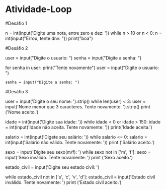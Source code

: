 # Atividade-Loop

#Desáfio 1

n = int(input('Digite uma nota, entre zero e dez: '))
 while n > 10 or n < 0:
    n = int(input("Errou, tente dnv: "))
 print("boa")

#Desáfio 2

user = input("Digite o usuario: ")
senha = input("Digite a senha: ")

for senha in user:
    print("Tente novamente")
    user = input("Digite o usuario: ")

    senha = input("Digite a senha: ")

#Desáfio 3

user = input('Digite o seu nome: ').strip()
while len(user) < 3:
    user = input('Nome menor que 3 caracteres. Tente novamente: ').strip()
print ('Nome aceito.')

idade = int(input('Digite sua idade: '))
while idade < 0 or idade > 150:
    idade = int(input('Idade não aceita. Tente novamente: '))
print('Idade aceita.')

salario = int(input('Digete seu salário: '))
while salario <= 0:
    salario = int(input('Salário não válido. Tente novamente: '))
print ('Salário aceito.')

sexo = input('Digite seu sexo(m/f): ')
while sexo not in ['m', 'f']:
    sexo = input('Sexo inválido. Tente novamente: ')
print ('Sexo aceito.')

estado_civil = input('Digite seu estado civil: ')

while estado_civil not in ['s', 'c', 'v', 'd']:
    estado_civil = input('Estado civil inválido. Tente novamente: ')
print ('Estado civil aceito.')
